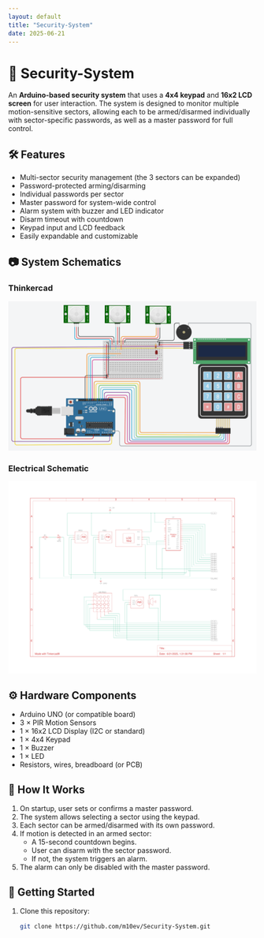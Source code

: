 ```yaml
---
layout: default
title: "Security-System"
date: 2025-06-21
---
```


# 🔐 Security-System

An **Arduino-based security system** that uses a **4x4 keypad** and **16x2 LCD screen** for user interaction. The system is designed to monitor multiple motion-sensitive sectors, allowing each to be armed/disarmed individually with sector-specific passwords, as well as a master password for full control.

## 🛠 Features

- Multi-sector security management (the 3 sectors can be expanded)
- Password-protected arming/disarming
- Individual passwords per sector
- Master password for system-wide control
- Alarm system with buzzer and LED indicator
- Disarm timeout with countdown
- Keypad input and LCD feedback
- Easily expandable and customizable

## 📷 System Schematics

### Thinkercad 
![Electronical Schematic](images/ElectronicalSchema.png)

### Electrical Schematic  
![Electrical Schematic](images/ElectricalSchema.png)

## ⚙️ Hardware Components

- Arduino UNO (or compatible board)
- 3 × PIR Motion Sensors
- 1 × 16x2 LCD Display (I2C or standard)
- 1 × 4x4 Keypad
- 1 × Buzzer
- 1 × LED
- Resistors, wires, breadboard (or PCB)

## 🧠 How It Works

1. On startup, user sets or confirms a master password.
2. The system allows selecting a sector using the keypad.
3. Each sector can be armed/disarmed with its own password.
4. If motion is detected in an armed sector:
   - A 15-second countdown begins.
   - User can disarm with the sector password.
   - If not, the system triggers an alarm.
5. The alarm can only be disabled with the master password.

## 🚀 Getting Started

1. Clone this repository:
   ```bash
   git clone https://github.com/m10ev/Security-System.git

